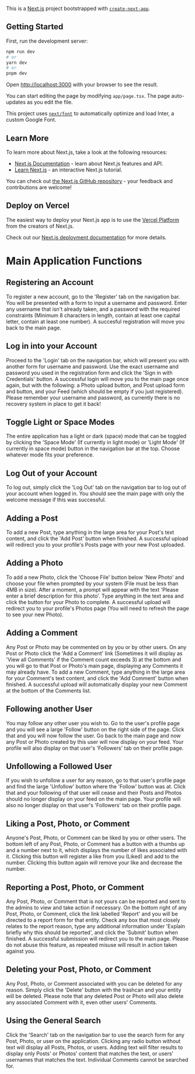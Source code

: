 This is a [Next.js](https://nextjs.org/) project bootstrapped with [`create-next-app`](https://github.com/vercel/next.js/tree/canary/packages/create-next-app).

## Getting Started

First, run the development server:

```bash
npm run dev
# or
yarn dev
# or
pnpm dev
```

Open [http://localhost:3000](http://localhost:3000) with your browser to see the result.

You can start editing the page by modifying `app/page.tsx`. The page auto-updates as you edit the file.

This project uses [`next/font`](https://nextjs.org/docs/basic-features/font-optimization) to automatically optimize and load Inter, a custom Google Font.

## Learn More

To learn more about Next.js, take a look at the following resources:

- [Next.js Documentation](https://nextjs.org/docs) - learn about Next.js features and API.
- [Learn Next.js](https://nextjs.org/learn) - an interactive Next.js tutorial.

You can check out [the Next.js GitHub repository](https://github.com/vercel/next.js/) - your feedback and contributions are welcome!

## Deploy on Vercel

The easiest way to deploy your Next.js app is to use the [Vercel Platform](https://vercel.com/new?utm_medium=default-template&filter=next.js&utm_source=create-next-app&utm_campaign=create-next-app-readme) from the creators of Next.js.

Check out our [Next.js deployment documentation](https://nextjs.org/docs/deployment) for more details.

# Main Application Functions

## Registering an Account

To register a new account, go to the 'Register' tab on the navigation bar. You will be presented with a form to input a username and 
password. Enter any username that isn't already taken, and a password with the required constraints (Minimum 8 characters in length, contain at least one capital letter, contain at least one number). A succesful registration will move you back to the main page. 

## Log in into your Account

Proceed to the 'Login' tab on the navigation bar, which will present you with another form for username and password. Use the exact username and password you used in the registration form and click the 'Sign in with Credentials' button. A successful login will move you to the main page once again, but with the following: a Photo upload button, and Post upload form and button, and your Feed (which should be empty if you just registered). Please remember your username and password, as currently there is no recovery system in place to get it back!

## Toggle Light or Space Modes

The entire application has a light or dark (space) mode that can be toggled by clicking the 'Space Mode' (If currently in light mode) or 'Light Mode' (If currently in space mode) button in the navigation bar at the top. Choose whatever mode fits your preference.

## Log Out of your Account

To log out, simply click the 'Log Out' tab on the navigation bar to log out of your account when logged in. You should see the main page with only the welcome message if this was successful.

## Adding a Post

To add a new Post, type anything in the large area for your Post's text content, and click the 'Add Post' button when finished. A successful upload will redirect you to your profile's Posts page with your new Post uploaded.

## Adding a Photo

To add a new Photo, click the 'Choose File' button below 'New Photo' and choose your file when prompted by your system (File must be less than 4MB in size). After a moment, a prompt will appear with the text 'Please enter a brief description for this photo'. Type anything in the text area and click the button for your Photo to complete. A successful upload will redirect you to your profile's Photos page (You will need to refresh the page to see your new Photo).

## Adding a Comment

Any Post or Photo may be commented on by you or by other users. On any Post or Photo click the 'Add a Comment' link (Sometimes it will display as 'View all Comments' if the Comment count exceeds 3) at the bottom and you will go to that Post or Photo's main page, displaying any Comments it may already have. To add a new Comment, type anything in the large area for your Comment's text content, and click the 'Add Comment' button when finished. A successful upload will automatically display your new Comment at the bottom of the Comments list.

## Following another User

You may follow any other user you wish to. Go to the user's profile page and you will see a large 'Follow' button on the right side of the page. Click that and you will now follow the user. Go back to the main page and now any Post or Photo created by this user will now display on your feed. Your profile will also display on that user's 'Followers' tab on their profile page.

## Unfollowing a Followed User

If you wish to unfollow a user for any reason, go to that user's profile page and find the large 'Unfollow' button where the 'Follow' button was at. Click that and your following of that user will cease and their Posts and Photos should no longer display on your feed on the main page. Your profile will also no longer display on that user's 'Followers' tab on their profile page.

## Liking a Post, Photo, or Comment

Anyone's Post, Photo, or Comment can be liked by you or other users. The bottom left of any Post, Photo, or Comment has a button with a thumbs up and a number next to it, which displays the number of likes associated with it. Clicking this button will register a like from you (Liked) and add to the number. Clicking this button again will remove your like and decrease the number.

## Reporting a Post, Photo, or Comment

Any Post, Photo, or Comment that is not yours can be reported and sent to the admins to view and take action if necessary. On the bottom right of any Post, Photo, or Comment, click the link labelled 'Report' and you will be directed to a report form for that entity. Check any box that most closely relates to the report reason, type any additional information under 'Explain briefly why this should be reported', and click the 'Submit' button when finished. A successful submission will redirect you to the main page. Please do not abuse this feature, as repeated misuse will result in action taken against you.


## Deleting your Post, Photo, or Comment

Any Post, Photo, or Comment associated with you can be deleted for any reason. Simply click the 'Delete' button with the trashcan and your entity will be deleted. Please note that any deleted Post or Photo will also delete any associated Comment with it, even other users' Comments.

## Using the General Search

Click the 'Search' tab on the navigation bar to use the search form for any Post, Photo, or user on the application. Clicking any radio button without text will display all Posts, Photos, or users. Adding text will filter results to display only Posts' or Photos' content that matches the text, or users' usernames that matches the text. Individual Comments cannot be searched for.